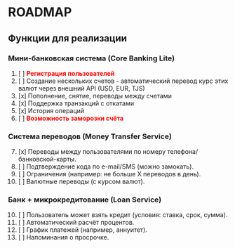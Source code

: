 # ROADMAP

## Функции для реализации

### Мини-банковская система (Core Banking Lite)

1. [ ] <span style="color: red;"><strong>Регистрация пользователей</strong></span>
2. [ ] Создание нескольких счетов - автоматический перевод курс этих валют через внешний API (USD, EUR, TJS)
3. [x] Пополнение, снятие, переводы между счетами
4. [x] Поддержка транзакций с откатами
5. [x] История операций
6. [ ] <span style="color: red;"><strong>Возможность заморозки счёта</strong></span>

### Система переводов (Money Transfer Service)

7. [x] Переводы между пользователями по номеру телефона/банковской-карты.
8. [ ] Подтверждение кода по e-mail/SMS (можно замокать).
9. [ ] Ограничения (например: не больше X переводов в день).
10. [ ] Валютные переводы (с курсом валют).

### Банк + микрокредитование (Loan Service)

10. [ ] Пользователь может взять кредит (условия: ставка, срок, сумма).
11. [ ] Автоматический расчёт процентов.
12. [ ] График платежей (например, аннуитет).
13. [ ] Напоминания о просрочке.
